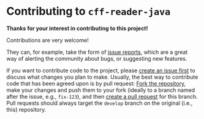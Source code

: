 # Contributing to `cff-reader-java`

**Thanks for your interest in contributing to this project!**

Contributions are very welcome! 

They can, for example, take the form of [issue reports](https://github.com/citation-file-format/cff-reader-java/issues/new), which are a great way of alerting the community about bugs, or suggesting new features.

If you want to contribute code to the project, please [create an issue first](https://github.com/citation-file-format/cff-reader-java/issues/new) to discuss what changes you plan to make. Usually, the best way to contribute code that has been agreed upon is by pull request: [Fork the repository](https://github.com/citation-file-format/cff-reader-java/issues#fork-destination-box), make your changes and push them to your fork (ideally to a branch named after the issue, e.g., `fix-123`), and then [create a pull request](https://github.com/citation-file-format/cff-reader-java/compare) for this branch. Pull requests should always target the `develop` branch on the original (i.e., this) repository.
